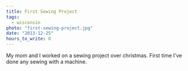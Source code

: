 ```yaml
---
title: First Sewing Project
tags:
  - wisconsin
photo: "first-sewing-project.jpg"
date: "2013-12-25"
hours_to_write: 0
---
```


My mom and I worked on a sewing project over christmas. First time I've done any sewing with a machine. 
